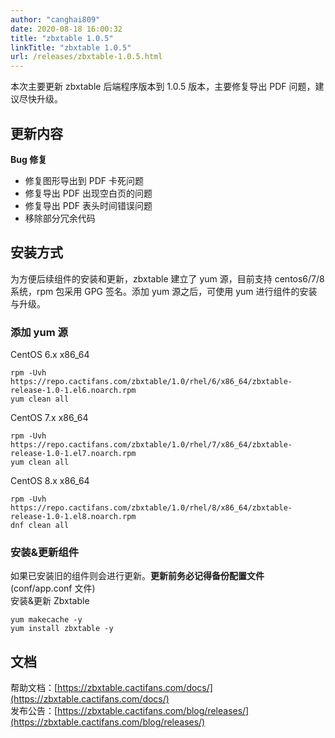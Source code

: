 ```yaml
---
author: "canghai809"
date: 2020-08-18 16:00:32
title: "zbxtable 1.0.5"
linkTitle: "zbxtable 1.0.5"
url: /releases/zbxtable-1.0.5.html
---
```


本次主要更新 zbxtable 后端程序版本到 1.0.5 版本，主要修复导出 PDF 问题，建议尽快升级。

## 更新内容

**Bug 修复**

- 修复图形导出到 PDF 卡死问题
- 修复导出 PDF 出现空白页的问题
- 修复导出 PDF 表头时间错误问题
- 移除部分冗余代码

## 安装方式

为方便后续组件的安装和更新，zbxtable 建立了 yum 源，目前支持 centos6/7/8 系统，rpm 包采用 GPG 签名。添加 yum 源之后，可使用 yum 进行组件的安装与升级。

### 添加 yum 源

CentOS 6.x x86_64

```
rpm -Uvh https://repo.cactifans.com/zbxtable/1.0/rhel/6/x86_64/zbxtable-release-1.0-1.el6.noarch.rpm
yum clean all
```

CentOS 7.x x86_64

```
rpm -Uvh https://repo.cactifans.com/zbxtable/1.0/rhel/7/x86_64/zbxtable-release-1.0-1.el7.noarch.rpm
yum clean all
```

CentOS 8.x x86_64

```
rpm -Uvh https://repo.cactifans.com/zbxtable/1.0/rhel/8/x86_64/zbxtable-release-1.0-1.el8.noarch.rpm
dnf clean all
```

### 安装&更新组件

如果已安装旧的组件则会进行更新。**更新前务必记得备份配置文件**(conf/app.conf 文件)  
安装&更新 Zbxtable

```
yum makecache -y
yum install zbxtable -y
```

## 文档

帮助文档：[https://zbxtable.cactifans.com/docs/](https://zbxtable.cactifans.com/docs/)  
发布公告：[https://zbxtable.cactifans.com/blog/releases/](https://zbxtable.cactifans.com/blog/releases/)
